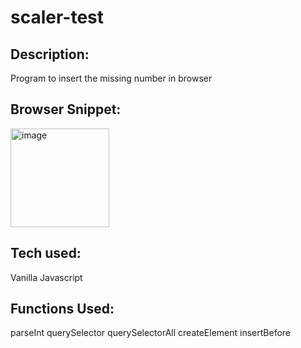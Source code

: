 # scaler-test

## Description:
Program to insert the missing number in browser

## Browser Snippet:
<img width="158" alt="image" src="https://github.com/mrinal1224/scaler-test/assets/52186295/a255959a-6792-4a1f-8731-d44e3f4e558d">

## Tech used:
Vanilla Javascript

## Functions Used:
parseInt
querySelector
querySelectorAll
createElement
insertBefore
